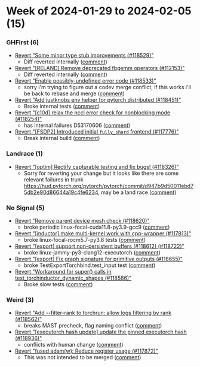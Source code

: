 # Week of 2024-01-29 to 2024-02-05 (15)

### GHFirst (6)

- [Revert "Some minor type stub improvements (#118529)"](https://github.com/pytorch/pytorch/commit/dbba1d4bf5faea312d0de4d9326d20aa105f8741)
  - Diff reverted internally ([comment](https://github.com/pytorch/pytorch/pull/118529#issuecomment-1922362331))
- [Revert "[RELAND] Remove deprecated fbgemm operators (#112153)"](https://github.com/pytorch/pytorch/commit/df048f4da4849fd2b6b6cfae379d2721118db369)
  - Diff reverted internally ([comment](https://github.com/pytorch/pytorch/pull/112153#issuecomment-1921965780))
- [Revert "Enable possibly-undefined error code (#118533)"](https://github.com/pytorch/pytorch/commit/40ece2e579bcadebc102338c67d0a7a0d67f1cea)
  - sorry i'm trying to figure out a codev merge conflict, if this works i'll be back to rebase and merge ([comment](https://github.com/pytorch/pytorch/pull/118533#issuecomment-1917695185))
- [Revert "Add justknobs env helper for pytorch distributed (#118451)"](https://github.com/pytorch/pytorch/commit/bb55970e5bccba6324db5a16c0e1415fbb91cb1b)
  - Broke internal tests ([comment](https://github.com/pytorch/pytorch/pull/118451#issuecomment-1915369013))
- [Revert "[c10d] relax the nccl error check for nonblocking mode (#118254)"](https://github.com/pytorch/pytorch/commit/fb11354594fb68d86ce3b55d39785d5c0c010fca)
  - has internal failures D53170606 ([comment](https://github.com/pytorch/pytorch/pull/118254#issuecomment-1915267786))
- [Revert "[FSDP2] Introduced initial `fully_shard` frontend (#117776)"](https://github.com/pytorch/pytorch/commit/eba240afcbf1f91b31199362a4031426006abffd)
  - Break internal build ([comment](https://github.com/pytorch/pytorch/pull/117776#issuecomment-1914121167))

### Landrace (1)

- [Revert "[optim] Rectify capturable testing and fix bugs! (#118326)"](https://github.com/pytorch/pytorch/commit/2964170f3aa13b0491590dbbae7245af1cd1bcf8)
  - Sorry for reverting your change but it looks like there are some relevant failures in trunk https://hud.pytorch.org/pytorch/pytorch/commit/d947b9d50011ebd75db2e90d86644a19c4fe6234, may be a land race ([comment](https://github.com/pytorch/pytorch/pull/118326#issuecomment-1923125676))

### No Signal (5)

- [Revert "Remove parent device mesh check (#118620)"](https://github.com/pytorch/pytorch/commit/3aeaa21eb02953a9cbc62b3e61215572fc28453e)
  - broke periodic linux-focal-cuda11.8-py3.9-gcc9 ([comment](https://github.com/pytorch/pytorch/pull/118620#issuecomment-1924933878))
- [Revert "[inductor] make multi-kernel work with cpp-wrapper (#117813)"](https://github.com/pytorch/pytorch/commit/796278b57e95c9a6c2bdcdea413d61b31fb6344a)
  - broke linux-focal-rocm5.7-py3.8 tests ([comment](https://github.com/pytorch/pytorch/pull/117813#issuecomment-1922613135))
- [Revert "[export] support non-persistent buffers (#118612) (#118722)"](https://github.com/pytorch/pytorch/commit/221747507d805f013176941df5f49e093b489aee)
  - broke linux-jammy-py3-clang12-executorch ([comment](https://github.com/pytorch/pytorch/pull/118722#issuecomment-1921484565))
- [Revert "[export] Fix graph signature for primitive outputs (#118655)"](https://github.com/pytorch/pytorch/commit/5ced432a0dcaee49c1508d296203f257eb54d93d)
  - broke TestExportTorchbind.test_input test ([comment](https://github.com/pytorch/pytorch/pull/118655#issuecomment-1919940598))
- [Revert "Workaround for super() calls in test_torchinductor_dynamic_shapes (#118586)"](https://github.com/pytorch/pytorch/commit/483001e8468209911292aa7f23c2a25fbfb6e31b)
  - Broke slow tests ([comment](https://github.com/pytorch/pytorch/pull/118586#issuecomment-1919810802))

### Weird (3)

- [Revert "Add --filter-rank to torchrun: allow logs filtering by rank (#118562)"](https://github.com/pytorch/pytorch/commit/a4355d6b9a6adb06043ac75f99c0b4af35d026c5)
  - breaks MAST precheck, flag naming conflict ([comment](https://github.com/pytorch/pytorch/pull/118562#issuecomment-1924916601))
- [Revert "[executorch hash update] update the pinned executorch hash (#118936)"](https://github.com/pytorch/pytorch/commit/9cc6422ab605c1db77869a799a858e99068c7309)
  - conflicts with human change ([comment](https://github.com/pytorch/pytorch/pull/118936#issuecomment-1922824471))
- [Revert "fused adam(w): Reduce register usage (#117872)"](https://github.com/pytorch/pytorch/commit/4a5a3bcc89c7658499aa36f24b02ec4648f41220)
  - This was not intended to be merged ([comment](https://github.com/pytorch/pytorch/pull/117872#issuecomment-1921425677))
